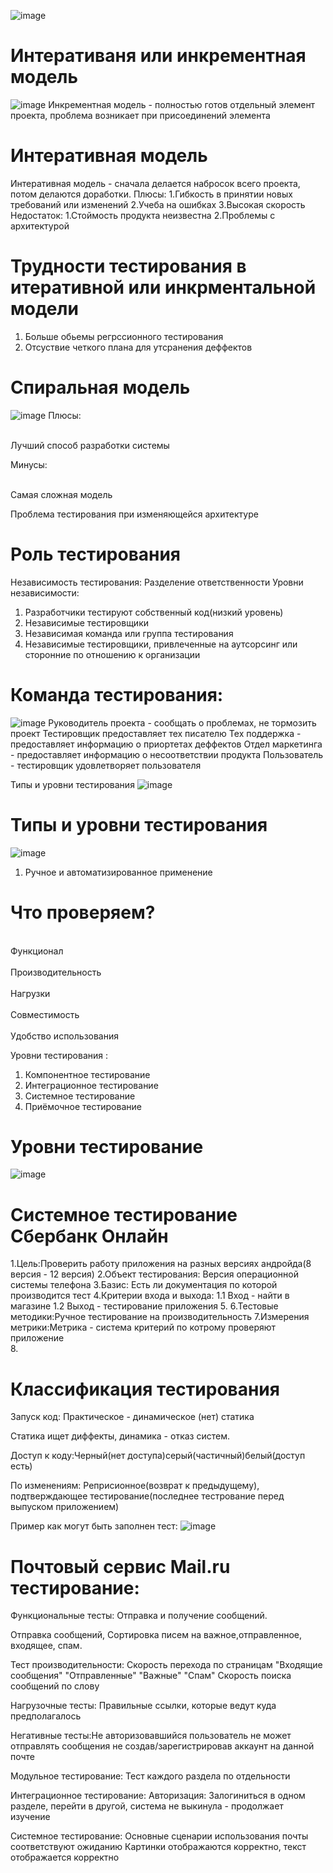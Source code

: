 
![image](https://user-images.githubusercontent.com/97594420/213662248-a0308fe7-7bd1-4fc0-9ae6-d8dff23488ce.png)
# Интеративаня или инкрементная модель 
![image](https://user-images.githubusercontent.com/97594420/213662557-1f4552cd-c053-4c40-b36d-271a5fe61014.png)
Инкрементная модель - полностью готов отдельный элемент проекта, проблема возникает при присоединений элемента
# Интеративная модель 
Интеративная модель - сначала делается набросок всего проекта, потом делаются доработки. 
Плюсы:
1.Гибкость в принятии новых требований или изменений 
2.Учеба на ошибках
3.Высокая скорость
Недостаток: 
1.Стоймость продукта неизвестна
2.Проблемы с архитектурой 

# Трудности тестирования в итеративной или инкрментальной модели
1. Больше обьемы регрссионного тестирования 
2. Отсуствие четкого плана для утсранения деффектов
# Cпиральная модель
![image](https://user-images.githubusercontent.com/97594420/213664779-d3031ff5-0d72-4be3-acf9-75620ae08728.png)
Плюсы:

<br>Лучший способ разработки системы</br>

Минусы:

<br>Самая сложная модель</br>

Проблема тестирования при изменяющейся архитектуре

# Роль тестирования 
Независимость тестирования: Разделение ответственности
Уровни независимости:
1. Разработчики тестируют собственный код(низкий уровень)
2. Независимые тестировщики
3. Независимая команда или группа тестирования
4. Независимые тестировщики, привлеченные на аутсорсинг или сторонние по отношению к организации

# Команда тестирования:
![image](https://user-images.githubusercontent.com/97594420/213667217-8c9707e3-a2c8-403f-91bd-4d3a23769594.png)
Руководитель проекта - сообщать о проблемах, не тормозить проект
Тестировщик предоставляет тех писателю
Тех поддержка - предоставляет информацию о приортетах деффектов 
Отдел маркетинга - предоставляет информацию о несоответствии продукта
Пользователь - тестировщик удовлетворяет пользователя

Типы и уровни тестирования
![image](https://user-images.githubusercontent.com/97594420/213669714-62069887-8166-4d66-a3fd-6192f53b3985.png)

# Типы и уровни тестирования 
![image](https://user-images.githubusercontent.com/97594420/215048770-c0f747e0-b2ac-42e5-a127-d4e1b29814f0.png)
1. Ручное и автоматизированное применение 



# Что проверяем?
<br>Функционал</br>
<br>Производительность</br>
<br>Нагрузки</br>
<br> Совместимость</br>
<br>Удобство использования</br>



Уровни тестирования :
1. Компонентное тестирование 
2. Интеграционное тестирование 
3. Системное тестирование 
4. Приёмочное тестирование 

# Уровни тестирование 
![image](https://user-images.githubusercontent.com/97594420/215050996-9ad9fd10-133a-4a80-ab98-5d4710c01a21.png)

# Системное тестирование Сбербанк Онлайн
1.Цель:Проверить работу приложения на разных версиях андройда(8 версия - 12 версия)
2.Объект тестирования: Версия операционной системы телефона
3.Базис: Есть ли документация по которой производится тест
4.Критерии входа и выхода:
1.1 Вход -  найти в магазине
1.2 Выход -  тестирование приложения 
5.
6.Тестовые методики:Ручное тестирование на производительность
7.Измерения метрики:Метрика - система критерий по котрому проверяют приложение  
8.

# Классификация тестирования

Запуск код: Практическое - динамическое (нет) статика

Статика ищет диффекты, динамика - отказ систем.

Доступ к коду:Черный(нет доступа)серый(частичный)белый(доступ есть)

По изменениям: Реприсионное(возврат к предыдущему), подтверждающее тестирование(последнее тестрование перед выпуском приложением)

Пример как могут быть заполнен тест:
![image](https://user-images.githubusercontent.com/97594420/215058233-e76b0d09-3664-482e-b4a8-57fa5c565357.png)

# Почтовый сервис Mail.ru тестирование:

Функциональные тесты: Отправка и получение сообщений.

Отправка сообщений, Сортировка писем на важное,отправленное, входящее, спам.

Тест производительности: Скорость перехода по страницам "Входящие сообщения" "Отправленные" "Важные" "Спам"
Скорость поиска сообщений по слову

Нагрузочные тесты: Правильные ссылки, которые ведут куда предполагалось

Негативные тесты:Не авторизовавшийся пользователь не может отправлять сообщения не создав/зарегистрировав аккаунт на данной почте

Модульное тестирование: Тест каждого раздела по отдельности

Интеграционное тестирование: Авторизация: Залогиниться в одном разделе, перейти в другой, система не выкинула - продолжает изучение 

Системное тестирование: Основные сценарии использования почты соответствуют ожиданию
Картинки отображаются корректно, текст отображается корректно
